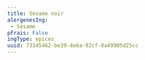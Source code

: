 ```yaml
---
title: Sésame noir
alergenesIng:
 - Sésame
pFrais: False
ingType: epices
uuid: 73145462-be39-4e6a-92cf-0a49905d25cc
---
```

